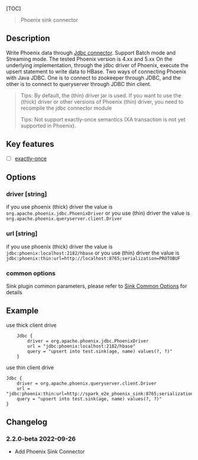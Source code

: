 [TOC]

> Phoenix sink connector

## Description

Write Phoenix data through [Jdbc connector]($SK-JDBC).
Support Batch mode and Streaming mode. The tested Phoenix version is 4.xx and 5.xx
On the underlying implementation, through the jdbc driver of Phoenix, execute the upsert statement to write data to HBase.
Two ways of connecting Phoenix with Java JDBC. One is to connect to zookeeper through JDBC, and the other is to connect to queryserver through JDBC thin client.

> Tips: By default, the (thin) driver jar is used. If you want to use the (thick) driver  or other versions of Phoenix (thin) driver, you need to recompile the jdbc connector module
>
> Tips: Not support exactly-once semantics (XA transaction is not yet supported in Phoenix).

## Key features

- [ ] [exactly-once]($Intro-To-Connector-V2-Features)

## Options

### driver [string]

if you use phoenix (thick) driver the value is `org.apache.phoenix.jdbc.PhoenixDriver` or you use (thin) driver the value is `org.apache.phoenix.queryserver.client.Driver`

### url [string]

if you use phoenix (thick) driver the value is `jdbc:phoenix:localhost:2182/hbase` or you use (thin) driver the value is `jdbc:phoenix:thin:url=http://localhost:8765;serialization=PROTOBUF`

### common options

Sink plugin common parameters, please refer to [Sink Common Options]($SK-Sink-Common-Options) for details

## Example

use thick client drive

```
    Jdbc {
        driver = org.apache.phoenix.jdbc.PhoenixDriver
        url = "jdbc:phoenix:localhost:2182/hbase"
        query = "upsert into test.sink(age, name) values(?, ?)"
    }

```

use thin client drive

```
Jdbc {
    driver = org.apache.phoenix.queryserver.client.Driver
    url = "jdbc:phoenix:thin:url=http://spark_e2e_phoenix_sink:8765;serialization=PROTOBUF"
    query = "upsert into test.sink(age, name) values(?, ?)"
}
```

## Changelog

### 2.2.0-beta 2022-09-26

- Add Phoenix Sink Connector

